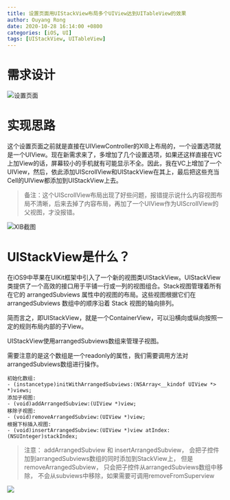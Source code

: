 ```yaml
---
title: 设置页面用UIStackView布局多个UIView达到UITableView的效果
author: Ouyang Rong
date: 2020-10-28 16:14:00 +0800
categories: [iOS, UI]
tags: [UIStackView, UITableView]
---
```


# 需求设计

![设置页面](https://tva1.sinaimg.cn/large/0081Kckwly1gk5488dpt2j30910ikta8.jpg)

# 实现思路

这个设置页面之前就是直接在UIViewController的XIB上布局的，一个设置选项就是一个UIView。现在新需求来了，多增加了几个设置选项，如果还这样直接在VC上加View的话，屏幕较小的手机就有可能显示不全。因此，我在VC上增加了一个UIView，然后，依此添加UIScrollView和UIStackView在其上，最后把这些充当Cell的UIView都添加到UIStackView上去。

> 备注：这个UIScrollView布局出现了好些问题，报错提示说什么内容视图布局不清晰，后来去掉了内容布局，再加了一个UIView作为UIScrollView的父视图，才没报错。
>

![XIB截图](https://tva1.sinaimg.cn/large/0081Kckwly1gk54gni8xcj314l0lwafv.jpg)

# UIStackView是什么？

在iOS9中苹果在UIKit框架中引入了一个新的视图类UIStackView。UIStackView 类提供了一个高效的接口用于平铺一行或一列的视图组合。Stack视图管理着所有在它的 arrangedSubviews 属性中的视图的布局。这些视图根据它们在 arrangedSubviews 数组中的顺序沿着 Stack 视图的轴向排列。

简而言之，即UIStackView，就是一个ContainerView，可以沿横向或纵向按照一定的规则布局内部的子View。

UIStackView使用arrangedSubviews数组来管理子视图。

需要注意的是这个数组是一个readonly的属性，我们需要调用方法对arrangedSubviews数组进行操作。


```
初始化数组:
- (instancetype)initWithArrangedSubviews:(NSArray<__kindof UIView *> *)views;
添加子视图:
- (void)addArrangedSubview:(UIView *)view;
移除子视图:
- (void)removeArrangedSubview:(UIView *)view;
根据下标插入视图:
- (void)insertArrangedSubview:(UIView *)view atIndex:(NSUInteger)stackIndex;
```

> 注意： addArrangedSubview 和 insertArrangedSubview， 会把子控件加到arrangedSubviews数组的同时添加到StackView上，
>       但是removeArrangedSubview， 只会把子控件从arrangedSubviews数组中移除，
>       不会从subviews中移除，如果需要可调用removeFromSuperview

![](https://tva1.sinaimg.cn/large/0081Kckwly1gk5453ipi8j30q10jhdgo.jpg)
